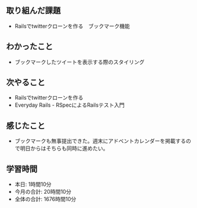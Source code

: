 ## 取り組んだ課題
- Railsでtwitterクローンを作る　ブックマーク機能
## わかったこと
- ブックマークしたツイートを表示する際のスタイリング
## 次やること
- Railsでtwitterクローンを作る
- Everyday Rails - RSpecによるRailsテスト入門
## 感じたこと
- ブックマークも無事提出できた。週末にアドベントカレンダーを掲載するので明日からはそちらも同時に進めたい。
## 学習時間
- 本日: 1時間10分
- 今月の合計: 20時間10分
- 全体の合計: 1676時間10分
